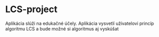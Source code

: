 # LCS-project 
Aplikácia slúži na edukačné účely. Aplikácia vysvetlí užívatelovi princíp algoritmu LCS a bude možné si algoritmus aj vyskúšat
